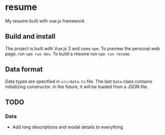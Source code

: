 # resume

My resume built with vue.js framework

## Build and install

The project is built with Vue.js 3 and uses `npm`.
To preview the personal web page, run `npm run dev`.
To build a resume run `npm run resume`.

## Data format

Data types are specified in `src/data.ts` file.
The last `Data` class contains initializing constructor.
In the future, it will be loaded from a JSON file.

## TODO

### Data
- Add long descriptions and modal details to everything

